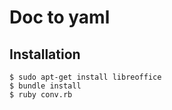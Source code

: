 # Doc to yaml

## Installation

    $ sudo apt-get install libreoffice
    $ bundle install
    $ ruby conv.rb
